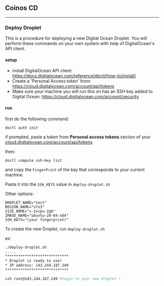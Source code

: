 ## Coinos CD

----

### Deploy Droplet

This is a procedure for deploying a new Digital Ocean Droplet.   You will perform these commands on your own system with help of DigitalOcean's API client. 

#### setup
- install DigitalOcean API client: 
https://docs.digitalocean.com/reference/doctl/how-to/install/
- Create a 'Personal Access token' from: 
  https://cloud.digitalocean.com/account/api/tokens
- Make sure your machine you will run this on has an SSH key added to Digital Ocean: 
https://cloud.digitalocean.com/account/security


#### run 

first do the following command: 

`doctl auth init`

if prompted, paste a token from **Personal access tokens** section of your [cloud.digitalocean.com/account/api/tokens]

then: 

`doctl compute ssh-key list`


and copy the `FingerPrint` of the key that corresponds to your current machine.  

Paste it into the `SSH_KEYS` value in `deploy-droplet.sh` 

Other options: 
```
DROPLET_NAME="test"
REGION_NAME="sfo3"
SIZE_NAME="s-1vcpu-2gb"
IMAGE_NAME="ubuntu-20-04-x64"
SSH_KEYS="(your fingerprint)"
```

To create the new Droplet, run `deploy-droplet.sh`

ex: 

```bash
./deploy-droplet.sh
.....
*****************************
* Droplet is ready to use!
* IP address: 143.244.187.249
*****************************

ssh root@143.244.187.249 #login to your new droplet !
```

[cloud.digitalocean.com/account/api/tokens]:https://cloud.digitalocean.com/account/api/tokens